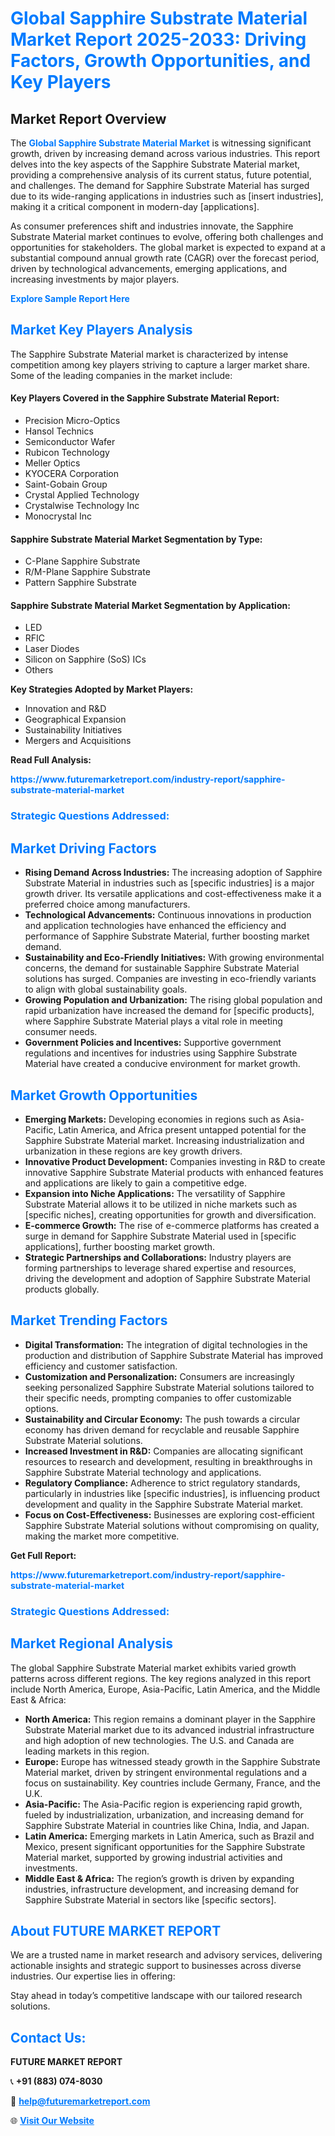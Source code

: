 <h1 style="color: #007BFF;">Global Sapphire Substrate Material Market Report 2025-2033: Driving Factors, Growth Opportunities, and Key Players</h1>

<section id="overview">
<h2>Market Report Overview</h2>
<p>The <a href="https://www.futuremarketreport.com/industry-report/sapphire-substrate-material-market" style="color: #007BFF; text-decoration: none;"><strong>Global Sapphire Substrate Material Market</strong></a> is witnessing significant growth, driven by increasing demand across various industries. This report delves into the key aspects of the Sapphire Substrate Material market, providing a comprehensive analysis of its current status, future potential, and challenges. The demand for Sapphire Substrate Material has surged due to its wide-ranging applications in industries such as [insert industries], making it a critical component in modern-day [applications].</p>
<p>As consumer preferences shift and industries innovate, the Sapphire Substrate Material market continues to evolve, offering both challenges and opportunities for stakeholders. The global market is expected to expand at a substantial compound annual growth rate (CAGR) over the forecast period, driven by technological advancements, emerging applications, and increasing investments by major players.</p>
</section>

<section id="overview">
<p><a href="https://www.futuremarketreport.com/request-sample/reportId=98261" style="color: #007BFF; text-decoration: none;"><strong>Explore Sample Report Here</strong></a></p>
</section>

<section id="key-players">
<h2 style="color: #007BFF;">Market Key Players Analysis</h2>
<p>The Sapphire Substrate Material market is characterized by intense competition among key players striving to capture a larger market share. Some of the leading companies in the market include:</p>
<h4>Key Players Covered in the Sapphire Substrate Material Report:</h4>
<ul><li>Precision Micro-Optics</li><li>Hansol Technics</li><li>Semiconductor Wafer</li><li>Rubicon Technology</li><li>Meller Optics</li><li>KYOCERA Corporation</li><li>Saint-Gobain Group</li><li>Crystal Applied Technology</li><li>Crystalwise Technology Inc</li><li>Monocrystal Inc</li></ul>
<h4>Sapphire Substrate Material Market Segmentation by Type:</h4>
<ul><li>C-Plane Sapphire Substrate</li><li>R/M-Plane Sapphire Substrate</li><li>Pattern Sapphire Substrate</li></ul>

<h4>Sapphire Substrate Material Market Segmentation by Application:</h4>
<ul><li>LED</li><li>RFIC</li><li>Laser Diodes</li><li>Silicon on Sapphire (SoS) ICs</li><li>Others</li></ul>
<p><strong>Key Strategies Adopted by Market Players:</strong></p>
<ul>
<li>Innovation and R&D</li>
<li>Geographical Expansion</li>
<li>Sustainability Initiatives</li>
<li>Mergers and Acquisitions</li>
</ul>
</section>

<section>
<p><strong>Read Full Analysis: </strong></p><a href="https://www.futuremarketreport.com/industry-report/sapphire-substrate-material-market" style="color: #007BFF; text-decoration: none;"><strong>https://www.futuremarketreport.com/industry-report/sapphire-substrate-material-market</strong></a>
<h3 style="color: #007BFF;">Strategic Questions Addressed:</h3>
</section>

<section id="driving-factors">
<h2 style="color: #007BFF;">Market Driving Factors</h2>
<ul>
<li><strong>Rising Demand Across Industries:</strong> The increasing adoption of Sapphire Substrate Material in industries such as [specific industries] is a major growth driver. Its versatile applications and cost-effectiveness make it a preferred choice among manufacturers.</li>
<li><strong>Technological Advancements:</strong> Continuous innovations in production and application technologies have enhanced the efficiency and performance of Sapphire Substrate Material, further boosting market demand.</li>
<li><strong>Sustainability and Eco-Friendly Initiatives:</strong> With growing environmental concerns, the demand for sustainable Sapphire Substrate Material solutions has surged. Companies are investing in eco-friendly variants to align with global sustainability goals.</li>
<li><strong>Growing Population and Urbanization:</strong> The rising global population and rapid urbanization have increased the demand for [specific products], where Sapphire Substrate Material plays a vital role in meeting consumer needs.</li>
<li><strong>Government Policies and Incentives:</strong> Supportive government regulations and incentives for industries using Sapphire Substrate Material have created a conducive environment for market growth.</li>
</ul>
</section>

<section id="growth-opportunities">
<h2 style="color: #007BFF;">Market Growth Opportunities</h2>
<ul>
<li><strong>Emerging Markets:</strong> Developing economies in regions such as Asia-Pacific, Latin America, and Africa present untapped potential for the Sapphire Substrate Material market. Increasing industrialization and urbanization in these regions are key growth drivers.</li>
<li><strong>Innovative Product Development:</strong> Companies investing in R&D to create innovative Sapphire Substrate Material products with enhanced features and applications are likely to gain a competitive edge.</li>
<li><strong>Expansion into Niche Applications:</strong> The versatility of Sapphire Substrate Material allows it to be utilized in niche markets such as [specific niches], creating opportunities for growth and diversification.</li>
<li><strong>E-commerce Growth:</strong> The rise of e-commerce platforms has created a surge in demand for Sapphire Substrate Material used in [specific applications], further boosting market growth.</li>
<li><strong>Strategic Partnerships and Collaborations:</strong> Industry players are forming partnerships to leverage shared expertise and resources, driving the development and adoption of Sapphire Substrate Material products globally.</li>
</ul>
</section>

<section id="trending-factors">
<h2 style="color: #007BFF;">Market Trending Factors</h2>
<ul>
<li><strong>Digital Transformation:</strong> The integration of digital technologies in the production and distribution of Sapphire Substrate Material has improved efficiency and customer satisfaction.</li>
<li><strong>Customization and Personalization:</strong> Consumers are increasingly seeking personalized Sapphire Substrate Material solutions tailored to their specific needs, prompting companies to offer customizable options.</li>
<li><strong>Sustainability and Circular Economy:</strong> The push towards a circular economy has driven demand for recyclable and reusable Sapphire Substrate Material solutions.</li>
<li><strong>Increased Investment in R&D:</strong> Companies are allocating significant resources to research and development, resulting in breakthroughs in Sapphire Substrate Material technology and applications.</li>
<li><strong>Regulatory Compliance:</strong> Adherence to strict regulatory standards, particularly in industries like [specific industries], is influencing product development and quality in the Sapphire Substrate Material market.</li>
<li><strong>Focus on Cost-Effectiveness:</strong> Businesses are exploring cost-efficient Sapphire Substrate Material solutions without compromising on quality, making the market more competitive.</li>
</ul>
</section>

<section>
<p><strong>Get Full Report: </strong></p><a href="https://www.futuremarketreport.com/industry-report/sapphire-substrate-material-market" style="color: #007BFF; text-decoration: none;"><strong>https://www.futuremarketreport.com/industry-report/sapphire-substrate-material-market</strong></a>
<h3 style="color: #007BFF;">Strategic Questions Addressed:</h3>
</section>


<section id="regional-analysis">
<h2 style="color: #007BFF;">Market Regional Analysis</h2>
<p>The global Sapphire Substrate Material market exhibits varied growth patterns across different regions. The key regions analyzed in this report include North America, Europe, Asia-Pacific, Latin America, and the Middle East & Africa:</p>
<ul>
<li><strong>North America:</strong> This region remains a dominant player in the Sapphire Substrate Material market due to its advanced industrial infrastructure and high adoption of new technologies. The U.S. and Canada are leading markets in this region.</li>
<li><strong>Europe:</strong> Europe has witnessed steady growth in the Sapphire Substrate Material market, driven by stringent environmental regulations and a focus on sustainability. Key countries include Germany, France, and the U.K.</li>
<li><strong>Asia-Pacific:</strong> The Asia-Pacific region is experiencing rapid growth, fueled by industrialization, urbanization, and increasing demand for Sapphire Substrate Material in countries like China, India, and Japan.</li>
<li><strong>Latin America:</strong> Emerging markets in Latin America, such as Brazil and Mexico, present significant opportunities for the Sapphire Substrate Material market, supported by growing industrial activities and investments.</li>
<li><strong>Middle East & Africa:</strong> The region’s growth is driven by expanding industries, infrastructure development, and increasing demand for Sapphire Substrate Material in sectors like [specific sectors].</li>
</ul>
</section>

<footer>
<h2 style="color: #007BFF;">About FUTURE MARKET REPORT</h2>
<p>We are a trusted name in market research and advisory services, delivering actionable insights and strategic support to businesses across diverse industries. Our expertise lies in offering:</p>

<p>Stay ahead in today’s competitive landscape with our tailored research solutions.</p>

<h2 style="color: #007BFF;">Contact Us:</h2>
<p><strong>FUTURE MARKET REPORT</strong></p>
<p>📞 <strong>+91 (883) 074-8030</strong></p>
<p>📧 <strong><a href="mailto:help@futuremarketreport.com" style="color: #007BFF;">help@futuremarketreport.com</a></strong></p>
<p>🌐 <strong><a href="https://www.futuremarketreport.com/" style="color: #007BFF;">Visit Our Website</a></strong></p>
</footer>